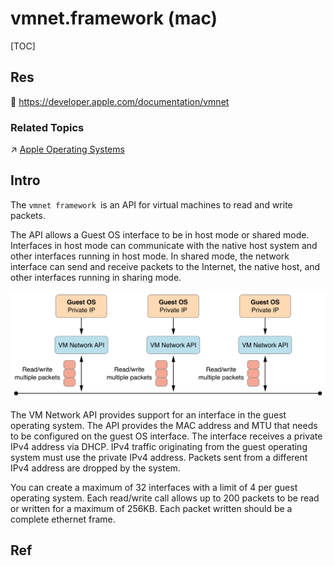 # vmnet.framework (mac)

[TOC]



## Res
📂 https://developer.apple.com/documentation/vmnet


### Related Topics
↗ [Apple Operating Systems](../../../../../🥷🏼%20Operating%20Systems%20(Engineering%20Part)/Apple%20Operating%20Systems/Apple%20Operating%20Systems.md)



## Intro
The `vmnet framework `is an API for virtual machines to read and write packets.

The API allows a Guest OS interface to be in host mode or shared mode. Interfaces in host mode can communicate with the native host system and other interfaces running in host mode. In shared mode, the network interface can send and receive packets to the Internet, the native host, and other interfaces running in sharing mode.

![](../../../../../../../Assets/Pics/Pasted%20image%2020240321143939.png)

The VM Network API provides support for an interface in the guest operating system. The API provides the MAC address and MTU that needs to be configured on the guest OS interface. The interface receives a private IPv4 address via DHCP. IPv4 traffic originating from the guest operating system must use the private IPv4 address. Packets sent from a different IPv4 address are dropped by the system.

You can create a maximum of 32 interfaces with a limit of 4 per guest operating system. Each read/write call allows up to 200 packets to be read or written for a maximum of 256KB. Each packet written should be a complete ethernet frame.

## Ref
